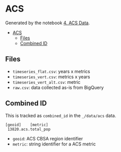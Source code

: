 # ACS

Generated by the notebook [4. ACS Data](../../../exploration/4_epa_data.ipynb).

- [ACS](#acs)
  - [Files](#files)
  - [Combined ID](#combined-id)

## Files

* `timeseries_flat.csv`: years x metrics
* `timeseries_vert.csv`: metrics x years
* `timeseries_vert_alt.csv`: metric
* `raw.csv`: data collected as-is from BigQuery

## Combined ID

This is tracked as `combined_id` in the `_/data/acs` data.

```
[geoid]    [metric]
 13820.acs.total_pop
```

* `geoid`: ACS CBSA region identifier
* `metric`: string identifier for a ACS metric
